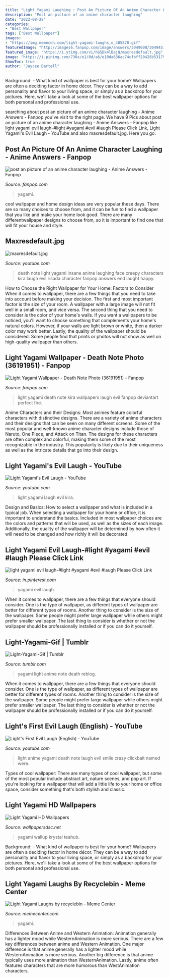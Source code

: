 ```yaml
---
title: "Light Yagami Laughing : Post An Picture Of An Anime Character Laughing"
description: "Post an picture of an anime character laughing"
date: "2022-08-28"
categories:
- "Best Wallpaper"
tags: ["Best Wallpaper"]
images:
- "https://img.memecdn.com/light-yagami-laughs_o_405878.gif"
featuredImage: "http://images6.fanpop.com/image/answers/3049000/3049451_1350838333275.2res_415_231.jpg"
featured_image: "https://i.ytimg.com/vi/hGSDk4lBajQ/maxresdefault.jpg"
image: "https://i.pinimg.com/736x/e1/0d/a6/e10da636ac74cfbff20428b531790833.jpg"
ShowToc: true
author: "Jaycee Bartell"
---
```



Background: - What kind of wallpaper is best for your home?
Wallpapers are often a deciding factor in home décor. They can be a way to add personality and flavor to your living space, or simply as a backdrop for your pictures. Here, we'll take a look at some of the best wallpaper options for both personal and professional use.

	

		
searching about post an picture of an anime character laughing - Anime Answers - Fanpop you've visit to the right page. We have 9 Pics about post an picture of an anime character laughing - Anime Answers - Fanpop like light yagami evil laugh-#light #yagami #evil #laugh Please Click Link, Light Yagami&#039;s Evil Laugh - YouTube and also maxresdefault.jpg. Here you go:
		
    
## Post An Picture Of An Anime Character Laughing - Anime Answers - Fanpop

<img loading=lazy src="http://images6.fanpop.com/image/answers/3049000/3049451_1350838333275.2res_415_231.jpg" onerror="this.onerror=null;this.src='https://tse2.mm.bing.net/th?id=OIP.5Bn0FH4fN29A1_JoPH3bmAHaEH&amp;pid=15.1';" alt="post an picture of an anime character laughing - Anime Answers - Fanpop">

_Source: fanpop.com_

>yagami. 

	

cool wallpaper and home design ideas are very popular these days. There are so many choices to choose from, and it can be fun to find a wallpaper that you like and make your home look good. There are many differentwallpaper designs to choose from, so it is important to find one that will fit your house and style.

    
## Maxresdefault.jpg

<img loading=lazy src="http://i.ytimg.com/vi/J0_Bcovy2vQ/maxresdefault.jpg" onerror="this.onerror=null;this.src='https://tse2.mm.bing.net/th?id=OIP.6p-yarJWIuLJWezga2PBoAHaEK&amp;pid=15.1';" alt="maxresdefault.jpg">

_Source: youtube.com_

>death note light yagami insane anime laughing face creepy characters kira laugh evil risada character fanpop answers end laught happy. 

	

How to Choose the Right Wallpaper for Your Home: Factors to Consider
When it comes to wallpaper, there are a few things that you need to take into account before making your decision. The first and most important factor is the size of your room. A wallpaper with a large image will not fit well in a small room, and vice versa. 
The second thing that you need to consider is the color of your home's walls. If you want a wallpapers to be noticed, you'll want to choose something that complements your home's natural colors. However, if your walls are light brown or white, then a darker color may work better. 
Lastly, the quality of the wallpaper should be considered. Some people find that prints or photos will not show as well on high-quality wallpaper than others.

    
## Light Yagami Wallpaper - Death Note Photo (36191951) - Fanpop

<img loading=lazy src="http://images6.fanpop.com/image/photos/36100000/Death-Note-image-death-note-36191951-900-675.jpg" onerror="this.onerror=null;this.src='https://tse4.mm.bing.net/th?id=OIP.Qff2y3etZNyAPwaVqqE_LQHaFj&amp;pid=15.1';" alt="Light Yagami Wallpaper - Death Note Photo (36191951) - Fanpop">

_Source: fanpop.com_

>light yagami death note kira wallpapers laugh evil fanpop deviantart perfect fire. 

	

Anime Characters and their Designs: Most animes feature colorful characters with distinctive designs.
There are a variety of anime characters and their designs that can be seen on many different screens. Some of the most popular and well-known anime character designs include those of Naruto, One Piece, and Attack on Titan. The designs for these characters are often complex and colorful, making them some of the most recognizable in the industry. This popularity is likely due to their uniqueness as well as the intricate details that go into their design.

    
## Light Yagami&#039;s Evil Laugh - YouTube

<img loading=lazy src="https://i.ytimg.com/vi/6uG1E-UOhQg/hqdefault.jpg" onerror="this.onerror=null;this.src='https://tse4.mm.bing.net/th?id=OIP.yOzOzMmv6fAPtjb000AQxwHaFj&amp;pid=15.1';" alt="Light Yagami&#039;s Evil Laugh - YouTube">

_Source: youtube.com_

>light yagami laugh evil kira. 

	

Design and Basics: How to select a wallpaper and what is included in a typical job.
When selecting a wallpaper for your home or office, it is important to understand the basics. Included in most wallpaper choices are the colors and patterns that will be used, as well as the sizes of each image. Additionally, the quality of the wallpaper will be determined by how often it will need to be changed and how richly it will be decorated.

    
## Light Yagami Evil Laugh-#light #yagami #evil #laugh Please Click Link

<img loading=lazy src="https://i.pinimg.com/736x/e1/0d/a6/e10da636ac74cfbff20428b531790833.jpg" onerror="this.onerror=null;this.src='https://tse2.mm.bing.net/th?id=OIP.5A9on1gnc7lzKazATEeICgHaEQ&amp;pid=15.1';" alt="light yagami evil laugh-#light #yagami #evil #laugh Please Click Link">

_Source: in.pinterest.com_

>yagami evil laugh. 

	

When it comes to wallpaper, there are a few things that everyone should consider. One is the type of wallpaper, as different types of wallpaper are better for different types of rooms. Another thing to consider is the size of the wallpaper. Some people might prefer large wallpaper while others might prefer smaller wallpaper. The last thing to consider is whether or not the wallpaper should be professionally installed or if you can do it yourself.

    
## Light-Yagami-Gif | Tumblr

<img loading=lazy src="https://33.media.tumblr.com/6cfe6aff7ee253593e5ecc0965e7b513/tumblr_mrjua71yxZ1sr6ql7o1_500.gif" onerror="this.onerror=null;this.src='https://tse4.mm.bing.net/th?id=OIP.zq7al8JhZVd1vyMi6AOUOgHaEH&amp;pid=15.1';" alt="Light-Yagami-Gif | Tumblr">

_Source: tumblr.com_

>yagami light anime note death reblog. 

	

When it comes to wallpaper, there are a few things that everyone should consider. One is the type of wallpaper, as different types of wallpaper are better for different types of rooms. Another thing to consider is the size of the wallpaper. Some people might prefer large wallpaper while others might prefer smaller wallpaper. The last thing to consider is whether or not the wallpaper should be professionally installed or if you can do it yourself.

    
## Light&#039;s First Evil Laugh (English) - YouTube

<img loading=lazy src="https://i.ytimg.com/vi/hGSDk4lBajQ/maxresdefault.jpg" onerror="this.onerror=null;this.src='https://tse4.mm.bing.net/th?id=OIP.5-eYfNvbiTIOlLe5IjD-RwHaEK&amp;pid=15.1';" alt="Light&#039;s First Evil Laugh (English) - YouTube">

_Source: youtube.com_

>light anime yagami death note laugh evil smile crazy clickbait named were. 

	

Types of cool wallpaper:
There are many types of cool wallpaper, but some of the most popular include abstract art, nature scenes, and pop art. If you're looking for a wallpaper that will add a little life to your home or office space, consider something that's both stylish and classic.

    
## Light Yagami HD Wallpapers

<img loading=lazy src="http://wallpapersdsc.net/wp-content/uploads/2016/09/Light-Yagami-High-Quality-Wallpapers.jpg" onerror="this.onerror=null;this.src='https://tse4.mm.bing.net/th?id=OIP.X4aSrvRF6YukUL-a13L3qAHaEK&amp;pid=15.1';" alt="Light Yagami HD Wallpapers">

_Source: wallpapersdsc.net_

>yagami wallup krystal teahub. 

	

Background: - What kind of wallpaper is best for your home?
Wallpapers are often a deciding factor in home décor. They can be a way to add personality and flavor to your living space, or simply as a backdrop for your pictures. Here, we'll take a look at some of the best wallpaper options for both personal and professional use.

    
## Light Yagami Laughs By Recyclebin - Meme Center

<img loading=lazy src="https://img.memecdn.com/light-yagami-laughs_o_405878.gif" onerror="this.onerror=null;this.src='https://tse1.mm.bing.net/th?id=OIP.S2_aHFxD5QQgsCiorO3I-AHaEH&amp;pid=15.1';" alt="Light Yagami Laughs by recyclebin - Meme Center">

_Source: memecenter.com_

>yagami. 

	

Differences Between Anime and Western Animation: Animation generally has a lighter mood while WesternAnimation is more serious.
There are a few key differences between anime and Western Animation. One major difference is that anime generally has a lighter mood while WesternAnimation is more serious. Another big difference is that anime typically uses more animation than WesternAnimation. Lastly, anime often features characters that are more humorous than WestAnimation characters.

